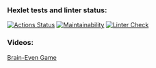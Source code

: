 ### Hexlet tests and linter status:
[![Actions Status](https://github.com/MGMKLML/backend-project-lvl1/workflows/hexlet-check/badge.svg)](https://github.com/MGMKLML/backend-project-lvl1/actions)
[![Maintainability](https://api.codeclimate.com/v1/badges/a99a88d28ad37a79dbf6/maintainability)](https://codeclimate.com/github/codeclimate/codeclimate/maintainability)
[![Linter Check](https://github.com/MGMKLML/backend-project-lvl1/workflows/Linter%20Runner/badge.svg)](https://github.com/MGMKLML/backend-project-lvl1/actions)

### Videos:
[Brain-Even Game](https://asciinema.org/a/ly5SF7hEb6dznZhqIwWJENyUL)